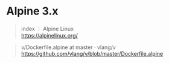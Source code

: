 # Alpine 3.x

> index ｜ Alpine Linux  
> https://alpinelinux.org/

> v/Dockerfile.alpine at master · vlang/v  
> https://github.com/vlang/v/blob/master/Dockerfile.alpine  
